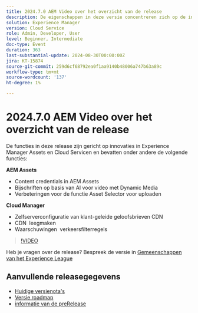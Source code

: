 ```yaml
---
title: 2024.7.0 AEM Video over het overzicht van de release
description: De eigenschappen in deze versie concentreren zich op de innovaties van Experience Manager Assets en van de Cloud Service en omvatten het volgende:AEM Assets:Content credentials in AEM Assets ​ AI aangedreven titels voor video met Dynamic Media ​ de Verbeteringen van de Selector van Activa voor Upload ​ Cloud Manager:Zelf configuratie van klant-geleide geloofsbrieven CDN ​ CDN de Waarschuwingen van de Regels van de Filter van de Winst ​ van het Verkeer ​
solution: Experience Manager
version: Cloud Service
role: Admin, Developer, User
level: Beginner, Intermediate
doc-type: Event
duration: 363
last-substantial-update: 2024-08-30T00:00:00Z
jira: KT-15874
source-git-commit: 259d6cf68792ea0f1aa9140b48006a747b63a89c
workflow-type: tm+mt
source-wordcount: '137'
ht-degree: 1%

---
```


# 2024.7.0 AEM Video over het overzicht van de release

De functies in deze release zijn gericht op innovaties in Experience Manager Assets en Cloud Servicen en bevatten onder andere de volgende functies:

**AEM Assets**

* Content credentials in AEM Assets &#x200B;
* Bijschriften op basis van AI voor video met Dynamic Media &#x200B;
* Verbeteringen voor de functie Asset Selector voor uploaden &#x200B;

**Cloud Manager**

* Zelfserverconfiguratie van klant-geleide geloofsbrieven CDN &#x200B;
* CDN &#x200B; leegmaken
* Waarschuwingen &#x200B; verkeersfilterregels

>[!VIDEO](https://video.tv.adobe.com/v/3431707/?learn=on)


Heb je vragen over de release?  Bespreek de versie in [ Gemeenschappen van het Experience League ](https://adobe.ly/44Ofo8H)

## Aanvullende releasegegevens

* [ Huidige versienota&#39;s ](https://experienceleague.adobe.com/docs/experience-manager-cloud-service/content/release-notes/home.html)
* [ Versie roadmap ](https://experienceleague.adobe.com/docs/experience-manager-release-information/aem-release-updates/update-releases-roadmap.html)
* [ informatie van de preRelease ](https://experienceleague.adobe.com/docs/experience-manager-cloud-service/content/release-notes/prerelease.html)

